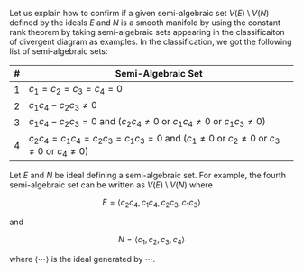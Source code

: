 Let us explain how to confirm if a given semi-algebraic set $V \left( E \right) \setminus V \left( N \right)$ defined by the ideals $E$ and $N$ is a smooth manifold by using the constant rank theorem by taking semi-algebraic sets appearing in the classificaiton of divergent diagram as examples. In the classification, we got the following list of semi-algebraic sets: 

| # | Semi-Algebraic Set |
| - |------------------- |
| 1 | $c_1 = c_2 = c_3 = c_4 = 0$ |
| 2 | $c_1 c_4 - c_2 c_3 \neq 0$ |
| 3 | $c_1 c_4 - c_2 c_3 = 0$ and ($c_2 c_4 \neq 0$ or $c_1 c_4 \neq 0$ or $c_1 c_3 \neq 0$)  |
| 4 | $c_2 c_4 = c_1 c_4 = c_2 c_3 = c_1 c_3 = 0$ and ($c_1 \neq 0$ or $c_2 \neq 0$ or $c_3 \neq 0$ or $c_4 \neq 0$)  |

Let $E$ and $N$ be ideal defining a semi-algebraic set. For example, the fourth semi-algebraic set can be written as $V \left( E \right) \setminus V \left( N \right)$ where 

$$E = \langle c_2 c_4, c_1 c_4, c_2 c_3, c_1 c_3 \rangle$$

and 

$$N = \langle c_1, c_2, c_3, c_4 \rangle$$

where $\langle \cdots \rangle$ is the ideal generated by $\cdots$.
